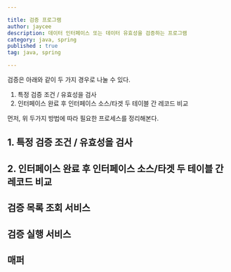 ```yaml
---

title: 검증 프로그램
author: jaycee
description: 데이터 인터페이스 또는 데이터 유효성을 검증하는 프로그램
category: java, spring
published : true
tag: java, spring

---
```


검증은 아래와 같이 두 가지 경우로 나눌 수 있다.
1. 특정 검증 조건 / 유효성을 검사
2. 인터페이스 완료 후 인터페이스 소스/타겟 두 테이블 간 레코드 비교

먼저, 위 두가지 방법에 따라 필요한 프로세스를 정리해본다.
## 1. 특정 검증 조건 / 유효성을 검사

## 2. 인터페이스 완료 후 인터페이스 소스/타겟 두 테이블 간 레코드 비교

## 검증 목록 조회 서비스


## 검증 실행 서비스


## 매퍼
